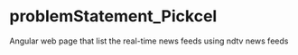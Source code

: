 # problemStatement_Pickcel
Angular web page that list the real-time news feeds using ndtv news feeds

